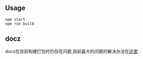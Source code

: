 ## Usage

```
npm start 
npm run build
```

## docz
docz在目前构建打包时仍存在问题,目前最大的问题的解决办法在[这里](https://github.com/pedronauck/docz/issues/985#issuecomment-518475937)